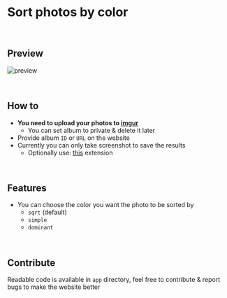 # Sort photos by color

<br>

## Preview
![preview](https://user-images.githubusercontent.com/25122875/101296059-a815a880-3821-11eb-83d9-645c77db4de2.gif)

<br>

## How to
- **You need to upload your photos to [imgur](https://imgur.com/upload)**
    - You can set album to private & delete it later
- Provide album `ID` or `URL` on the website
- Currently you can only take screenshot to save the results
    - Optionally use: [this](https://chrome.google.com/webstore/detail/take-webpage-screenshots/mcbpblocgmgfnpjjppndjkmgjaogfceg?hl=en) extension

<br>

## Features
- You can choose the color you want the photo to be sorted by
    - `sqrt` (default)
    - `simple`
    - `dominant`

<br>

## Contribute
Readable code is available in `app` directory, feel free to contribute & report bugs to make the website better
